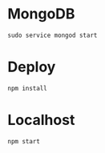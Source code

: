 # MongoDB

```
sudo service mongod start
```

# Deploy

```
npm install
```

# Localhost

```
npm start
```
